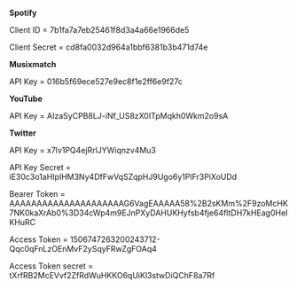 **Spotify** 

Client ID = 7b1fa7a7eb25461f8d3a4a66e1966de5

Client Secret = cd8fa0032d964a1bbf6381b3b471d74e

**Musixmatch**

API  Key = 016b5f69ece527e9ec8f1e2ff6e9f27c

**YouTube**

API Key =  AIzaSyCPB8LJ-iNf_US8zX0ITpMqkh0Wkm2o9sA

**Twitter**

API Key = x7lv1PQ4ejRrlJYWiqnzv4Mu3

API Key Secret = iE30c3o1aHIpIHM3Ny4DfFwVqSZqpHJ9Ugo6y1PlFr3PiXoUDd

Bearer Token = AAAAAAAAAAAAAAAAAAAAAG6VagEAAAAA58%2B2sKMm%2F9zoMcHK7NK0kaXrAb0%3D34cWp4m9EJnPXyDAHUKHyfsb4fje64fltDH7kHEag0HeIKHuRC

Access Token = 1506747263200243712-Qqc0qFnLzOEnMvF2ySqyFRwZgFOAq4

Access Token secret = tXrfRB2McEVvf2ZfRdWuHKKO6qUiKl3stwDiQChF8a7Rf

 
